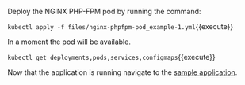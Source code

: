 Deploy the NGINX PHP-FPM pod by running the command:

`kubectl apply -f files/nginx-phpfpm-pod_example-1.yml`{{execute}}

In a moment the pod will be available.

`kubectl get deployments,pods,services,configmaps`{{execute}}

Now that the application is running navigate to the [sample application](http://[[HOST_SUBDOMAIN]]-32500-[[KATACODA_HOST]].environments.katacoda.com/).
